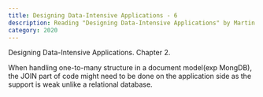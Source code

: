 ```yaml
---
title: Designing Data-Intensive Applications - 6
description: Reading "Designing Data-Intensive Applications" by Martin Kleppmann
category: 2020
---
```


Designing Data-Intensive Applications. Chapter 2.

When handling one-to-many structure in a document model(exp MongDB), the JOIN part of code might need to be done on the application side as the support is weak unlike a relational database.
